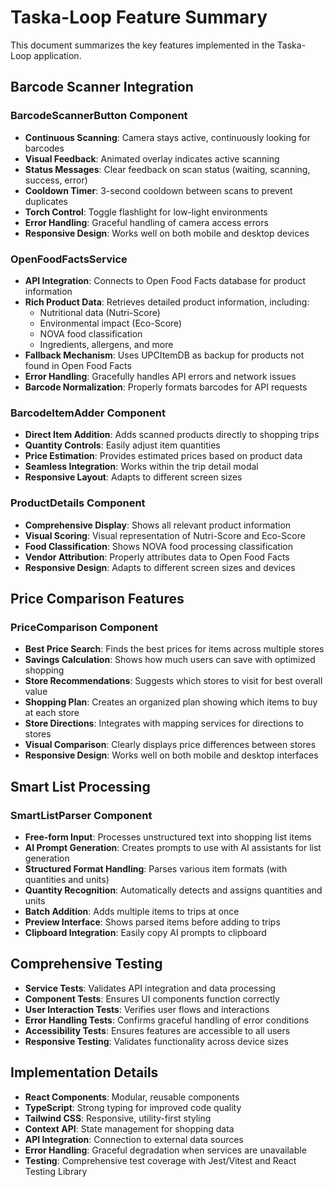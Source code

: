 # Taska-Loop Feature Summary

This document summarizes the key features implemented in the Taska-Loop application.

## Barcode Scanner Integration

### BarcodeScannerButton Component
- **Continuous Scanning**: Camera stays active, continuously looking for barcodes
- **Visual Feedback**: Animated overlay indicates active scanning
- **Status Messages**: Clear feedback on scan status (waiting, scanning, success, error)
- **Cooldown Timer**: 3-second cooldown between scans to prevent duplicates
- **Torch Control**: Toggle flashlight for low-light environments
- **Error Handling**: Graceful handling of camera access errors
- **Responsive Design**: Works well on both mobile and desktop devices

### OpenFoodFactsService
- **API Integration**: Connects to Open Food Facts database for product information
- **Rich Product Data**: Retrieves detailed product information, including:
  - Nutritional data (Nutri-Score)
  - Environmental impact (Eco-Score)
  - NOVA food classification
  - Ingredients, allergens, and more
- **Fallback Mechanism**: Uses UPCItemDB as backup for products not found in Open Food Facts
- **Error Handling**: Gracefully handles API errors and network issues
- **Barcode Normalization**: Properly formats barcodes for API requests

### BarcodeItemAdder Component
- **Direct Item Addition**: Adds scanned products directly to shopping trips
- **Quantity Controls**: Easily adjust item quantities
- **Price Estimation**: Provides estimated prices based on product data
- **Seamless Integration**: Works within the trip detail modal
- **Responsive Layout**: Adapts to different screen sizes

### ProductDetails Component
- **Comprehensive Display**: Shows all relevant product information
- **Visual Scoring**: Visual representation of Nutri-Score and Eco-Score
- **Food Classification**: Shows NOVA food processing classification
- **Vendor Attribution**: Properly attributes data to Open Food Facts
- **Responsive Design**: Adapts to different screen sizes and devices

## Price Comparison Features

### PriceComparison Component
- **Best Price Search**: Finds the best prices for items across multiple stores
- **Savings Calculation**: Shows how much users can save with optimized shopping
- **Store Recommendations**: Suggests which stores to visit for best overall value
- **Shopping Plan**: Creates an organized plan showing which items to buy at each store
- **Store Directions**: Integrates with mapping services for directions to stores
- **Visual Comparison**: Clearly displays price differences between stores
- **Responsive Design**: Works well on both mobile and desktop interfaces

## Smart List Processing

### SmartListParser Component
- **Free-form Input**: Processes unstructured text into shopping list items
- **AI Prompt Generation**: Creates prompts to use with AI assistants for list generation
- **Structured Format Handling**: Parses various item formats (with quantities and units)
- **Quantity Recognition**: Automatically detects and assigns quantities and units
- **Batch Addition**: Adds multiple items to trips at once
- **Preview Interface**: Shows parsed items before adding to trips
- **Clipboard Integration**: Easily copy AI prompts to clipboard

## Comprehensive Testing

- **Service Tests**: Validates API integration and data processing
- **Component Tests**: Ensures UI components function correctly
- **User Interaction Tests**: Verifies user flows and interactions
- **Error Handling Tests**: Confirms graceful handling of error conditions
- **Accessibility Tests**: Ensures features are accessible to all users
- **Responsive Testing**: Validates functionality across device sizes

## Implementation Details

- **React Components**: Modular, reusable components
- **TypeScript**: Strong typing for improved code quality
- **Tailwind CSS**: Responsive, utility-first styling
- **Context API**: State management for shopping data
- **API Integration**: Connection to external data sources
- **Error Handling**: Graceful degradation when services are unavailable
- **Testing**: Comprehensive test coverage with Jest/Vitest and React Testing Library 